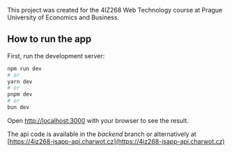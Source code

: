 This project was created for the 4IZ268 Web Technology course at Prague University of Economics and Business.

## How to run the app

First, run the development server:

```bash
npm run dev
# or
yarn dev
# or
pnpm dev
# or
bun dev
```

Open [http://localhost:3000](http://localhost:3000) with your browser to see the result.

The api code is available in the *backend* branch or alternatively at [https://4iz268-jsapp-api.charwot.cz](https://4iz268-jsapp-api.charwot.cz)
